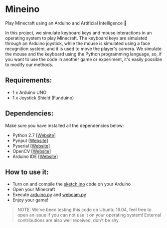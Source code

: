 # Mineino
Play Minecraft using an Arduino and Artificial Intelligence :roller_coaster:

In this project, we simulate keyboard keys and mouse interactions in an operating system to play Minecraft. The keyboard keys are simulated through an Arduino joystick, while the mouse is simulated using a face recognition system, and it is used to move the player's camera. We simulate the mouse and the keyboard using the Python programming language, so, if you want to use the code in another game or experiment, it's easily possible to modify our methods.

## Requirements:
+ 1 x Arduino UNO
+ 1 x Joystick Shield (Funduino)

## Dependencies:
Make sure you have installed all the dependencies below:
+ Python 2.7 [[Website](https://www.python.org/)]
+ Pynput [[Website](https://pypi.python.org/pypi/pynput)]
+ Pyserial [[Website](https://pypi.python.org/pypi/pyserial)]
+ OpenCV [[Website](https://opencv.org/)]
+ Arduino IDE [[Website](https://www.arduino.cc/en/main/software)]

## How to use it:
+ Turn on and compile the [sketch.ino](https://github.com/fronchetti/Mineino/blob/master/sketch/sketch.ino) code on your Arduino
+ Open your Minecraft
+ Execute [arduino.py](https://github.com/fronchetti/Mineino/blob/master/arduino.py) and [webcam.py](https://github.com/fronchetti/Mineino/blob/master/webcam.py)
+ Enjoy your game!

> NOTE: We've been testing this code on Ubuntu 16.04, feel free to open an issue if you can not use it on your operating system! External contributions are also well received, don't be shy.
